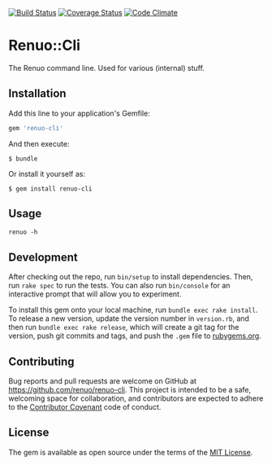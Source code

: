 [![Build Status](https://travis-ci.org/renuo/renuo-cli.svg?branch=master)](https://travis-ci.org/renuo/renuo-cli)
[![Coverage Status](https://coveralls.io/repos/renuo/renuo-cli/badge.svg?branch=master&service=github)](https://coveralls.io/github/renuo/renuo-cli?branch=master)
[![Code Climate](https://codeclimate.com/github/renuo/renuo-cli/badges/gpa.svg)](https://codeclimate.com/github/renuo/renuo-cli)

# Renuo::Cli

The Renuo command line. Used for various (internal) stuff.

## Installation

Add this line to your application's Gemfile:

```ruby
gem 'renuo-cli'
```

And then execute:

    $ bundle

Or install it yourself as:

    $ gem install renuo-cli

## Usage

```
renuo -h
```

## Development

After checking out the repo, run `bin/setup` to install dependencies. Then, run `rake spec` to run the tests.
You can also run `bin/console` for an interactive prompt that will allow you to experiment.

To install this gem onto your local machine, run `bundle exec rake install`. To release a new version, update the
version number in `version.rb`, and then run `bundle exec rake release`, which will create a git tag for the version,
push git commits and tags, and push the `.gem` file to [rubygems.org](https://rubygems.org).

## Contributing

Bug reports and pull requests are welcome on GitHub at https://github.com/renuo/renuo-cli. This project is intended to
be a safe, welcoming space for collaboration, and contributors are expected to adhere to
the [Contributor Covenant](contributor-covenant.org) code of conduct.


## License

The gem is available as open source under the terms of the [MIT License](http://opensource.org/licenses/MIT).

